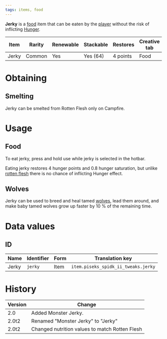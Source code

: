 ```yaml
---
tags: items, food
---
```


**Jerky** is a [food](https://minecraft.fandom.com/wiki/Food) item that can be eaten by the [player](https://minecraft.fandom.com/wiki/Player) without the risk of inflicting [Hunger](https://minecraft.fandom.com/wiki/Hunger_(status_effect)).

| Item  | Rarity | Renewable | Stackable | Restores | Creative tab |
| ----- | ------ | --------- | --------- | -------- | ------------ |
| Jerky | Common | Yes       | Yes (64)  | 4 points | Food         |

# Obtaining
## Smelting
Jerky can be smelted from Rotten Flesh only on Campfire.

# Usage
## Food
To eat jerky, press and hold use while jerky is selected in the hotbar.

Eating jerky restores 4 hunger points and 0.8 hunger saturation, but unlike [rotten flesh](https://minecraft.fandom.com/wiki/Rotten_Flesh) there is no chance of inflicting Hunger effect.

## Wolves
Jerky can be used to breed and heal tamed [wolves](https://minecraft.fandom.com/wiki/Wolves), lead them around, and make baby tamed wolves grow up faster by 10 % of the remaining time.

# Data values
## ID

| Name  | Identifier | Form | Translation key                     |
| ----- | ---------- | ---- | ----------------------------------- |
| Jerky | `jerky`    | Item | `item.piseks_spidk_ii_tweaks.jerky` |

# History

| Version | Change                                                  |
| ------- | ------------------------------------------------------- |
| 2.0     | Added Monster Jerky.                                    |
| 2.0t2   | Renamed "Monster Jerky" to "Jerky"                      |
| 2.0t2   | Changed nutrition values to match Rotten Flesh          | 